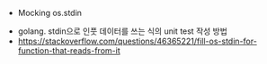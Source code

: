* Mocking os.stdin

- golang. stdin으로 인풋 데이터를 쓰는 식의 unit test 작성 방법
- https://stackoverflow.com/questions/46365221/fill-os-stdin-for-function-that-reads-from-it
